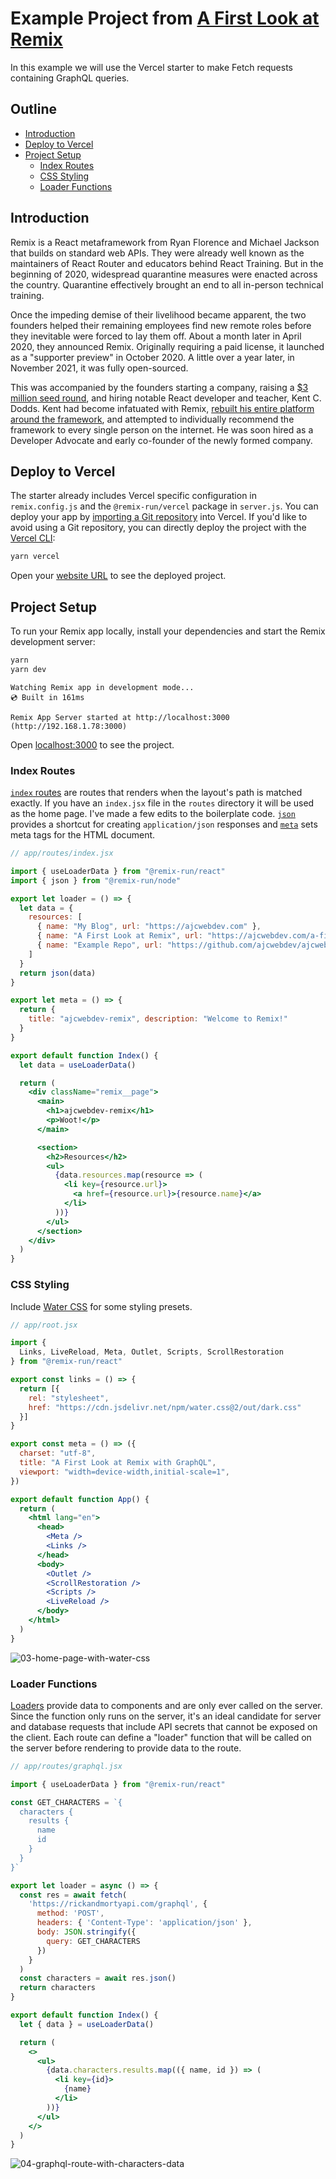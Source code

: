 # Example Project from [A First Look at Remix](https://dev.to/ajcwebdev/a-first-look-at-remix-2cp1)

In this example we will use the Vercel starter to make Fetch requests containing GraphQL queries.

## Outline

* [Introduction](#introduction)
* [Deploy to Vercel](#deploy-to-vercel)
* [Project Setup](#project-setup)
  * [Index Routes](#index-routes)
  * [CSS Styling](#css-styling)
  * [Loader Functions](#loader-functions)

## Introduction

Remix is a React metaframework from Ryan Florence and Michael Jackson that builds on standard web APIs. They were already well known as the maintainers of React Router and educators behind React Training. But in the beginning of 2020, widespread quarantine measures were enacted across the country. Quarantine effectively brought an end to all in-person technical training.

Once the impeding demise of their livelihood became apparent, the two founders helped their remaining employees find new remote roles before they inevitable were forced to lay them off. About a month later in April 2020, they announced Remix. Originally requiring a paid license, it launched as a "supporter preview" in October 2020. A little over a year later, in November 2021, it was fully open-sourced.

This was accompanied by the founders starting a company, raising a [$3 million seed round](https://remix.run/blog/seed-funding-for-remix), and hiring notable React developer and teacher, Kent C. Dodds. Kent had become infatuated with Remix, [rebuilt his entire platform around the framework](https://kentcdodds.com/blog/why-i-love-remix), and attempted to individually recommend the framework to every single person on the internet. He was soon hired as a Developer Advocate and early co-founder of the newly formed company.

## Deploy to Vercel

The starter already includes Vercel specific configuration in `remix.config.js` and the `@remix-run/vercel` package in `server.js`. You can deploy your app by [importing a Git repository](https://vercel.com/new) into Vercel. If you'd like to avoid using a Git repository, you can directly deploy the project with the [Vercel CLI](https://vercel.com/cli):

```bash
yarn vercel
```

Open your [website URL](https://ajcwebdev-remix.vercel.app) to see the deployed project.

## Project Setup

To run your Remix app locally, install your dependencies and start the Remix development server:

```bash
yarn
yarn dev
```

```
Watching Remix app in development mode...
💿 Built in 161ms

Remix App Server started at http://localhost:3000 (http://192.168.1.78:3000)
```

Open [localhost:3000](https://localhost:3000) to see the project.

### Index Routes

[`index` routes](https://remix.run/guides/routing#index-routes) are routes that renders when the layout's path is matched exactly. If you have an `index.jsx` file in the `routes` directory it will be used as the home page. I've made a few edits to the boilerplate code. [`json`](https://remix.run/api/remix#json) provides a shortcut for creating `application/json` responses and [`meta`](https://remix.run/api/conventions#meta) sets meta tags for the HTML document.

```jsx
// app/routes/index.jsx

import { useLoaderData } from "@remix-run/react"
import { json } from "@remix-run/node"

export let loader = () => {
  let data = {
    resources: [
      { name: "My Blog", url: "https://ajcwebdev.com" },
      { name: "A First Look at Remix", url: "https://ajcwebdev.com/a-first-look-at-remix" },
      { name: "Example Repo", url: "https://github.com/ajcwebdev/ajcwebdev-remix" }
    ]
  }
  return json(data)
}

export let meta = () => {
  return {
    title: "ajcwebdev-remix", description: "Welcome to Remix!"
  }
}

export default function Index() {
  let data = useLoaderData()

  return (
    <div className="remix__page">
      <main>
        <h1>ajcwebdev-remix</h1>
        <p>Woot!</p>
      </main>

      <section>        
        <h2>Resources</h2>
        <ul>
          {data.resources.map(resource => (
            <li key={resource.url}>
              <a href={resource.url}>{resource.name}</a>
            </li>
          ))}
        </ul>
      </section>
    </div>
  )
}
```

### CSS Styling

Include [Water CSS](https://watercss.kognise.dev/) for some styling presets.

```jsx
// app/root.jsx

import {
  Links, LiveReload, Meta, Outlet, Scripts, ScrollRestoration
} from "@remix-run/react"

export const links = () => {
  return [{
    rel: "stylesheet",
    href: "https://cdn.jsdelivr.net/npm/water.css@2/out/dark.css"
  }]
}

export const meta = () => ({
  charset: "utf-8",
  title: "A First Look at Remix with GraphQL",
  viewport: "width=device-width,initial-scale=1",
})

export default function App() {
  return (
    <html lang="en">
      <head>
        <Meta />
        <Links />
      </head>
      <body>
        <Outlet />
        <ScrollRestoration />
        <Scripts />
        <LiveReload />
      </body>
    </html>
  )
}
```

![03-home-page-with-water-css](https://dev-to-uploads.s3.amazonaws.com/uploads/articles/demc5fj0o0spog5xz8do.png)

### Loader Functions

[Loaders](https://remix.run/api/conventions#loader) provide data to components and are only ever called on the server. Since the function only runs on the server, it's an ideal candidate for server and database requests that include API secrets that cannot be exposed on the client. Each route can define a "loader" function that will be called on the server before rendering to provide data to the route.

```jsx
// app/routes/graphql.jsx

import { useLoaderData } from "@remix-run/react"

const GET_CHARACTERS = `{
  characters {
    results {
      name
      id
    }
  }
}`

export let loader = async () => {
  const res = await fetch(
    'https://rickandmortyapi.com/graphql', {
      method: 'POST',
      headers: { 'Content-Type': 'application/json' },
      body: JSON.stringify({
        query: GET_CHARACTERS
      })
    }
  )
  const characters = await res.json()
  return characters
}

export default function Index() {
  let { data } = useLoaderData()

  return (
    <>
      <ul>
        {data.characters.results.map(({ name, id }) => (
          <li key={id}>
            {name}
          </li>
        ))}
      </ul>
    </>
  )
}
```

![04-graphql-route-with-characters-data](https://dev-to-uploads.s3.amazonaws.com/uploads/articles/swijfauollj5d2tutrk2.png)
